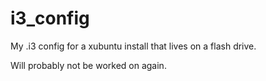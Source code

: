 # i3_config
My .i3 config for a xubuntu install that lives on a flash drive.

Will probably not be worked on again.

